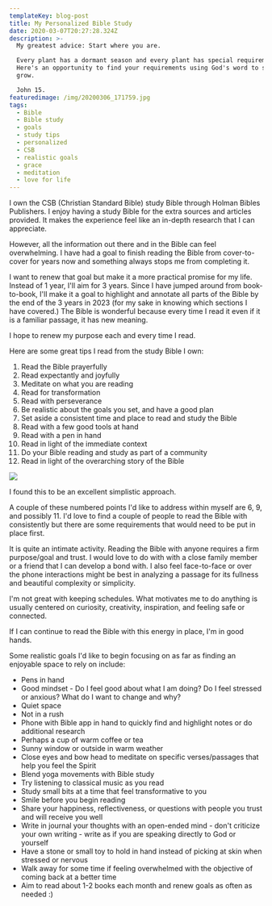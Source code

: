 ```yaml
---
templateKey: blog-post
title: My Personalized Bible Study
date: 2020-03-07T20:27:28.324Z
description: >-
  My greatest advice: Start where you are.

  Every plant has a dormant season and every plant has special requirements.
  Here's an opportunity to find your requirements using God's word to shine and
  grow. 

  John 15. 
featuredimage: /img/20200306_171759.jpg
tags:
  - Bible
  - Bible study
  - goals
  - study tips
  - personalized
  - CSB
  - realistic goals
  - grace
  - meditation
  - love for life
---
```

I own the CSB (Christian Standard Bible) study Bible through Holman Bibles Publishers. I enjoy having a study Bible for the extra sources and articles provided. It makes the experience feel like an in-depth research that I can appreciate. 

However, all the information out there and in the Bible can feel overwhelming. I have had a goal to finish reading the Bible from cover-to-cover for years now and something always stops me from completing it.

I want to renew that goal but make it a more practical promise for my life. Instead of 1 year, I'll aim for 3 years. Since I have jumped around from book-to-book, I'll make it a goal to highlight and annotate all parts of the Bible by the end of the 3 years in 2023 (for my sake in knowing which sections I have covered.) The Bible is wonderful because every time I read it even if it is a familiar passage, it has new meaning.

I hope to renew my purpose each and every time I read.

Here are some great tips I read from the study Bible I own:

1. Read the Bible prayerfully
2. Read expectantly and joyfully
3. Meditate on what you are reading
4. Read for transformation
5. Read with perseverance
6. Be realistic about the goals you set, and have a good plan
7. Set aside a consistent time and place to read and study the Bible
8. Read with a few good tools at hand
9. Read with a pen in hand
10. Read in light of the immediate context
11. Do your Bible reading and study as part of a community
12. Read in light of the overarching story of the Bible

![](/img/20200307_142252.jpg)

I found this to be an excellent simplistic approach.

A couple of these numbered points I'd like to address within myself are 6, 9, and possibly 11. I'd love to find a couple of people to read the Bible with consistently but there are some requirements that would need to be put in place first.

It is quite an intimate activity. Reading the Bible with anyone requires a firm purpose/goal and trust. I would love to do with with a close family member or a friend that I can develop a bond with. I also feel face-to-face or over the phone interactions might be best in analyzing a passage for its fullness and beautiful complexity or simplicity. 

I'm not great with keeping schedules. What motivates me to do anything is usually centered on curiosity, creativity, inspiration, and feeling safe or connected.

If I can continue to read the Bible with this energy in place, I'm in good hands.

Some realistic goals I'd like to begin focusing on as far as finding an enjoyable space to rely on include:

* Pens in hand
* Good mindset - Do I feel good about what I am doing? Do I feel stressed or anxious? What do I want to change and why? 
* Quiet space
* Not in a rush
* Phone with Bible app in hand to quickly find and highlight notes or do additional research 
* Perhaps a cup of warm coffee or tea
* Sunny window or outside in warm weather 
* Close eyes and bow head to meditate on specific verses/passages that help you feel the Spirit
* Blend yoga movements with Bible study
* Try listening to classical music as you read
* Study small bits at a time that feel transformative to you
* Smile before you begin reading
* Share your happiness, reflectiveness, or questions with people you trust and will receive you well
* Write in journal your thoughts with an open-ended mind - don't criticize your own writing - write as if you are speaking directly to God or yourself
* Have a stone or small toy to hold in hand instead of picking at skin when stressed or nervous
* Walk away for some time if feeling overwhelmed with the objective of coming back at a better time
* Aim to read about 1-2 books each month and renew goals as often as needed :)
